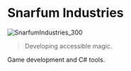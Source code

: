 # Snarfum Industries

![SnarfumIndustries_300](https://github.com/SnarfumIndustries/.github/assets/13316137/d1cde88d-28da-45c6-99e3-75b02a8c9cdb)

> Developing accessible magic.

Game development and C# tools. 

